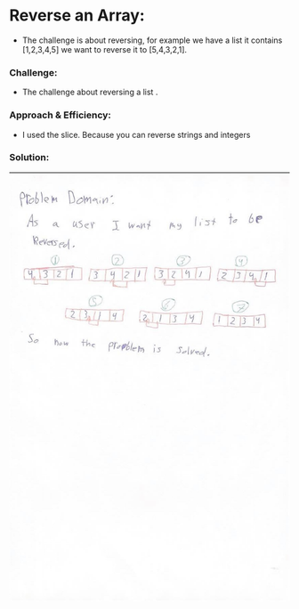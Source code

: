 

# Reverse an Array:
<!-- Short summary or background information -->
- The challenge is about reversing, for example we have a list it contains [1,2,3,4,5] we want to reverse it to [5,4,3,2,1].

### Challenge:
<!-- Description of the challenge -->
- The challenge about reversing a list .

### Approach & Efficiency:
<!-- What approach did you take? Why? What is the Big O space/time for this approach? -->
- I used the slice. Because you can reverse strings and integers

### Solution:
<!-- Embedded whiteboard image -->
![reversed_array](../assets/array-reverse.jpg)